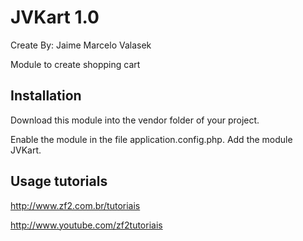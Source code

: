 JVKart 1.0
================
Create By: Jaime Marcelo Valasek

Module to create shopping cart

Installation
-----
Download this module into the vendor folder of your project.

Enable the module in the file application.config.php. Add the module JVKart.

Usage tutorials
-----
http://www.zf2.com.br/tutoriais

http://www.youtube.com/zf2tutoriais